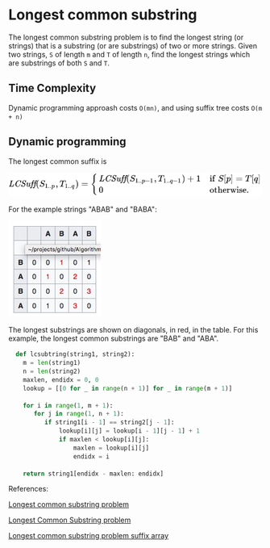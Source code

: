 # Longest common substring

The longest common substring problem is to find the longest string (or strings) that is a substring (or are substrings) of two or more strings. Given two strings, `S` of length `m` and `T` of length `n`, find the longest strings which are substrings of both `S` and `T`.

## Time Complexity

Dynamic programming approash costs `O(mn)`, and using suffix tree costs `O(m + n)`

## Dynamic programming

The longest common suffix is

![formular](images/lcsub.svg "Solution")

For the example strings "ABAB" and "BABA":

![formular](images/lcsub_m.jpg "Matrix")

The longest substrings are shown on diagonals, in red, in the table. For this example, the longest common substrings are "BAB" and "ABA".

```python
  def lcsubtring(string1, string2):
    m = len(string1)
    n = len(string2)
    maxlen, endidx = 0, 0
    lookup = [[0 for _ in range(n + 1)] for _ in range(m + 1)]
    
    for i in range(1, m + 1):
       for j in range(1, n + 1):
          if string1[i - 1] == string2[j - 1]:
              lookup[i][j] = lookup[i - 1][j - 1] + 1
              if maxlen < lookup[i][j]:
                  maxlen = lookup[i][j]
                  endidx = i

    return string1[endidx - maxlen: endidx]
```


References:

[Longest common substring problem](https://en.wikipedia.org/wiki/Longest_common_substring_problem)

[Longest Common Substring problem](http://www.techiedelight.com/longest-common-substring-problem/)

[Longest common substring problem suffix array](https://www.youtube.com/watch?v=Ic80xQFWevc)